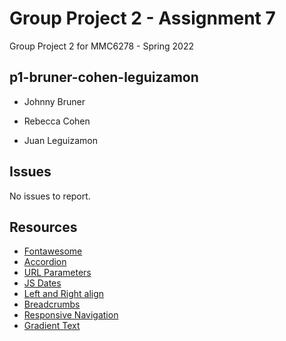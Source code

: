 # Group Project 2 - Assignment 7

Group Project 2 for MMC6278 - Spring 2022

## p1-bruner-cohen-leguizamon

- Johnny Bruner

- Rebecca Cohen

- Juan Leguizamon

## Issues

No issues to report.

## Resources

- [Fontawesome](https://fontawesome.com)
- [Accordion](https://www.w3schools.com/howto/howto_js_accordion.asp)
- [URL Parameters](https://flaviocopes.com/urlsearchparams/)
- [JS Dates](https://www.w3schools.com/js/js_date_formats.asp)
- [Left and Right align](https://css-tricks.com/left-align-and-right-align-text-on-the-same-line/)
- [Breadcrumbs](https://www.w3schools.com/howto/howto_css_breadcrumbs.asp)
- [Responsive Navigation](https://www.youtube.com/watch?v=ydZc17rlR5E&t=8s)
- [Gradient Text](https://www.youtube.com/watch?v=lIMt0yK53Ms)
